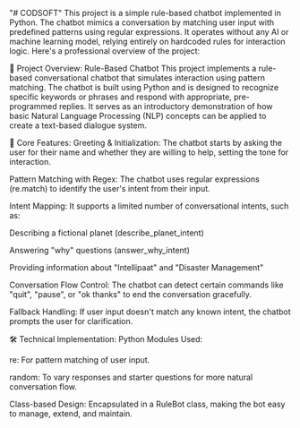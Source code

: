 "# CODSOFT" 
This project is a simple rule-based chatbot implemented in Python. The chatbot mimics a conversation by matching user input with predefined patterns using regular expressions. It operates without any AI or machine learning model, relying entirely on hardcoded rules for interaction logic. Here's a professional overview of the project:

📌 Project Overview: Rule-Based Chatbot
This project implements a rule-based conversational chatbot that simulates interaction using pattern matching. The chatbot is built using Python and is designed to recognize specific keywords or phrases and respond with appropriate, pre-programmed replies. It serves as an introductory demonstration of how basic Natural Language Processing (NLP) concepts can be applied to create a text-based dialogue system.

🧠 Core Features:
Greeting & Initialization:
The chatbot starts by asking the user for their name and whether they are willing to help, setting the tone for interaction.

Pattern Matching with Regex:
The chatbot uses regular expressions (re.match) to identify the user's intent from their input.

Intent Mapping:
It supports a limited number of conversational intents, such as:

Describing a fictional planet (describe_planet_intent)

Answering "why" questions (answer_why_intent)

Providing information about "Intellipaat" and "Disaster Management"

Conversation Flow Control:
The chatbot can detect certain commands like "quit", "pause", or "ok thanks" to end the conversation gracefully.

Fallback Handling:
If user input doesn't match any known intent, the chatbot prompts the user for clarification.

🛠️ Technical Implementation:
Python Modules Used:

re: For pattern matching of user input.

random: To vary responses and starter questions for more natural conversation flow.

Class-based Design:
Encapsulated in a RuleBot class, making the bot easy to manage, extend, and maintain.
